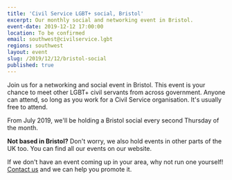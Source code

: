 ```yaml
---
title: 'Civil Service LGBT+ social, Bristol'
excerpt: Our monthly social and networking event in Bristol.
event-date: 2019-12-12 17:00:00
location: To be confirmed
email: southwest@civilservice.lgbt
regions: southwest
layout: event
slug: /2019/12/12/bristol-social
published: true
---
```

Join us for a networking and social event in Bristol. This event is your chance to meet other LGBT+ civil servants from across government. Anyone can attend, so long as you work for a Civil Service organisation. It's usually free to attend.

From July 2019, we'll be holding a Bristol social every second Thursday of the month.

**Not based in Bristol?** Don't worry, we also hold events in other parts of the UK too. You can find all our events on our website.

If we don't have an event coming up in your area, why not run one yourself! [Contact us](/about/contact-us/) and we can help you promote it.
